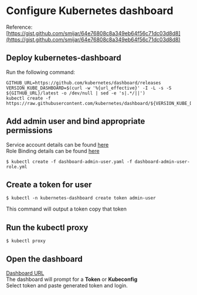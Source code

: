 # Configure Kubernetes dashboard
Reference: [https://gist.github.com/smijar/64e76808c8a349eb64f56c71dc03d8d8](https://gist.github.com/smijar/64e76808c8a349eb64f56c71dc03d8d8)
## Deploy kubernetes-dashboard
Run the following command:
```shell
GITHUB_URL=https://github.com/kubernetes/dashboard/releases
VERSION_KUBE_DASHBOARD=$(curl -w '%{url_effective}' -I -L -s -S ${GITHUB_URL}/latest -o /dev/null | sed -e 's|.*/||')
kubectl create -f https://raw.githubusercontent.com/kubernetes/dashboard/${VERSION_KUBE_DASHBOARD}/aio/deploy/recommended.yaml
```

## Add admin user and bind appropriate permissions
Service account details can be found [here](../k8s/dashboard/dashboard-admin-user.yaml) <br/>
Role Binding details can be found [here](../k8s/dashboard/dashboard-admin-user-role.yml)
```shell
$ kubectl create -f dashboard-admin-user.yaml -f dashboard-admin-user-role.yml
```

## Create a token for user
```shell
$ kubectl -n kubernetes-dashboard create token admin-user
```
This command will output a token copy that token

## Run the kubectl proxy
```shell
$ kubectl proxy
```

## Open the dashboard
[Dashboard URL](http://localhost:8001/api/v1/namespaces/kubernetes-dashboard/services/https:kubernetes-dashboard:/proxy/) <br/>
The dashboard will prompt for a <b>Token</b> or <b>Kubeconfig</b><br/>
Select token and paste generated token and login.